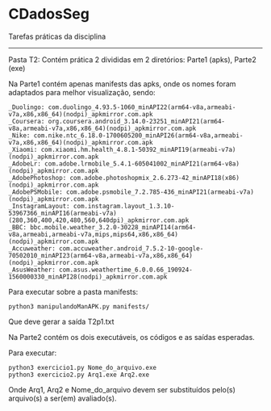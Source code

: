 # CDadosSeg
Tarefas práticas da disciplina


________________________________________________________________________________________________________________


Pasta T2:
Contém prática 2 divididas em 2 diretórios: Parte1 (apks), Parte2 (exe)


Na Parte1 contém apenas manifests das apks, onde os nomes foram adaptados para melhor visualização, sendo:

    _Duolingo: com.duolingo_4.93.5-1060_minAPI22(arm64-v8a,armeabi-v7a,x86,x86_64)(nodpi)_apkmirror.com.apk
    _Coursera: org.coursera.android_3.14.0-23251_minAPI21(arm64-v8a,armeabi-v7a,x86,x86_64)(nodpi)_apkmirror.com.apk
    _Nike: com.nike.ntc_6.18.0-1700605200_minAPI26(arm64-v8a,armeabi-v7a,x86,x86_64)(nodpi)_apkmirror.com.apk
    _Xiaomi: com.xiaomi.hm.health_4.8.1-50392_minAPI19(armeabi-v7a)(nodpi)_apkmirror.com.apk
    _AdobeLr: com.adobe.lrmobile_5.4.1-605041002_minAPI21(arm64-v8a)(nodpi)_apkmirror.com.apk
    _AdobePhotoshop: com.adobe.photoshopmix_2.6.273-42_minAPI18(x86)(nodpi)_apkmirror.com.apk
    _AdobePSMobile: com.adobe.psmobile_7.2.785-436_minAPI21(armeabi-v7a)(nodpi)_apkmirror.com.apk
    _InstagramLayout: com.instagram.layout_1.3.10-53967366_minAPI16(armeabi-v7a)(280,360,400,420,480,560,640dpi)_apkmirror.com.apk
    _BBC: bbc.mobile.weather_3.2.0-30228_minAPI14(arm64-v8a,armeabi,armeabi-v7a,mips,mips64,x86,x86_64)(nodpi)_apkmirror.com.apk
    _Accuweather: com.accuweather.android_7.5.2-10-google-70502010_minAPI23(arm64-v8a,armeabi-v7a,x86,x86_64)(nodpi)_apkmirror.com.apk
    _AsusWeather: com.asus.weathertime_6.0.0.66_190924-1560000330_minAPI28(nodpi)_apkmirror.com.apk
    
Para executar sobre a pasta manifests: 

    python3 manipulandoManAPK.py manifests/
    
Que deve gerar a saída T2p1.txt


Na Parte2 contém os dois executáveis, os códigos e as saídas esperadas.

Para executar:

    python3 exercicio1.py Nome_do_arquivo.exe 
    python3 exercicio2.py Arq1.exe Arq2.exe
    
Onde Arq1, Arq2 e Nome_do_arquivo devem ser substituídos pelo(s) arquivo(s) a ser(em) avaliado(s).
